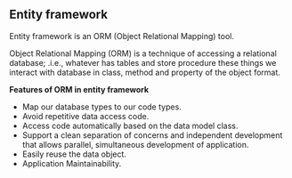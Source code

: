 ##  Entity framework
Entity framework is an ORM (Object Relational Mapping) tool. 

Object Relational Mapping (ORM) is a technique of accessing a relational database; .i.e., whatever has tables and store procedure these things we interact with database in class, method and property of the object format.  

**Features of ORM in entity framework**

* Map our database types to our code types.
* Avoid repetitive data access code.
* Access code automatically based on the data model class.
* Support a clean separation of concerns and independent development that allows parallel, simultaneous development of application.
* Easily reuse the data object.
* Application Maintainability.


